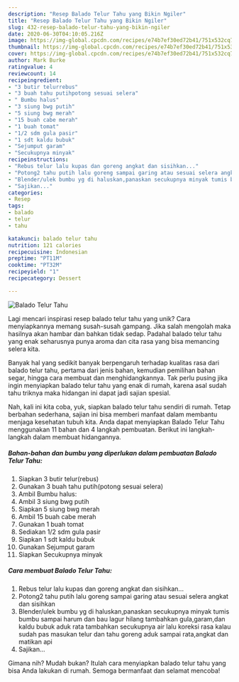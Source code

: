 ```yaml
---
description: "Resep Balado Telur Tahu yang Bikin Ngiler"
title: "Resep Balado Telur Tahu yang Bikin Ngiler"
slug: 432-resep-balado-telur-tahu-yang-bikin-ngiler
date: 2020-06-30T04:10:05.216Z
image: https://img-global.cpcdn.com/recipes/e74b7ef30ed72b41/751x532cq70/balado-telur-tahu-foto-resep-utama.jpg
thumbnail: https://img-global.cpcdn.com/recipes/e74b7ef30ed72b41/751x532cq70/balado-telur-tahu-foto-resep-utama.jpg
cover: https://img-global.cpcdn.com/recipes/e74b7ef30ed72b41/751x532cq70/balado-telur-tahu-foto-resep-utama.jpg
author: Mark Burke
ratingvalue: 4
reviewcount: 14
recipeingredient:
- "3 butir telurrebus"
- "3 buah tahu putihpotong sesuai selera"
- " Bumbu halus"
- "3 siung bwg putih"
- "5 siung bwg merah"
- "15 buah cabe merah"
- "1 buah tomat"
- "1/2 sdm gula pasir"
- "1 sdt kaldu bubuk"
- "Sejumput garam"
- "Secukupnya minyak"
recipeinstructions:
- "Rebus telur lalu kupas dan goreng angkat dan sisihkan..."
- "Potong2 tahu putih lalu goreng sampai garing atau sesuai selera angkat dan sisihkan"
- "Blender/ulek bumbu yg di haluskan,panaskan secukupnya minyak tumis bumbu sampai harum dan bau lagur hilang tambahkan gula,garam,dan kaldu bubuk aduk rata tambahkan secukupnya air lalu koreksi rasa kalau sudah pas masukan telur dan tahu goreng aduk sampai rata,angkat dan matikan api"
- "Sajikan..."
categories:
- Resep
tags:
- balado
- telur
- tahu

katakunci: balado telur tahu 
nutrition: 121 calories
recipecuisine: Indonesian
preptime: "PT11M"
cooktime: "PT32M"
recipeyield: "1"
recipecategory: Dessert

---
```



![Balado Telur Tahu](https://img-global.cpcdn.com/recipes/e74b7ef30ed72b41/751x532cq70/balado-telur-tahu-foto-resep-utama.jpg)

Lagi mencari inspirasi resep balado telur tahu yang unik? Cara menyiapkannya memang susah-susah gampang. Jika salah mengolah maka hasilnya akan hambar dan bahkan tidak sedap. Padahal balado telur tahu yang enak seharusnya punya aroma dan cita rasa yang bisa memancing selera kita.

Banyak hal yang sedikit banyak berpengaruh terhadap kualitas rasa dari balado telur tahu, pertama dari jenis bahan, kemudian pemilihan bahan segar, hingga cara membuat dan menghidangkannya. Tak perlu pusing jika ingin menyiapkan balado telur tahu yang enak di rumah, karena asal sudah tahu triknya maka hidangan ini dapat jadi sajian spesial.




Nah, kali ini kita coba, yuk, siapkan balado telur tahu sendiri di rumah. Tetap berbahan sederhana, sajian ini bisa memberi manfaat dalam membantu menjaga kesehatan tubuh kita. Anda dapat menyiapkan Balado Telur Tahu menggunakan 11 bahan dan 4 langkah pembuatan. Berikut ini langkah-langkah dalam membuat hidangannya.

<!--inarticleads1-->

##### Bahan-bahan dan bumbu yang diperlukan dalam pembuatan Balado Telur Tahu:

1. Siapkan 3 butir telur(rebus)
1. Gunakan 3 buah tahu putih(potong sesuai selera)
1. Ambil  Bumbu halus:
1. Ambil 3 siung bwg putih
1. Siapkan 5 siung bwg merah
1. Ambil 15 buah cabe merah
1. Gunakan 1 buah tomat
1. Sediakan 1/2 sdm gula pasir
1. Siapkan 1 sdt kaldu bubuk
1. Gunakan Sejumput garam
1. Siapkan Secukupnya minyak




<!--inarticleads2-->

##### Cara membuat Balado Telur Tahu:

1. Rebus telur lalu kupas dan goreng angkat dan sisihkan...
1. Potong2 tahu putih lalu goreng sampai garing atau sesuai selera angkat dan sisihkan
1. Blender/ulek bumbu yg di haluskan,panaskan secukupnya minyak tumis bumbu sampai harum dan bau lagur hilang tambahkan gula,garam,dan kaldu bubuk aduk rata tambahkan secukupnya air lalu koreksi rasa kalau sudah pas masukan telur dan tahu goreng aduk sampai rata,angkat dan matikan api
1. Sajikan...




Gimana nih? Mudah bukan? Itulah cara menyiapkan balado telur tahu yang bisa Anda lakukan di rumah. Semoga bermanfaat dan selamat mencoba!

